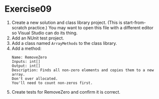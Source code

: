 # Exercise09

1. Create a new solution and class library project. (This is start-from-scratch practice.)
    You may want to open this file with a different editor so Visual Studio can do its thing.
2. Add an NUnit test project.
3. Add a class named `ArrayMethods` to the class library.
4. Add a method:
    ```
    Name: RemoveZero
    Inputs: int[]
    Output: int[]
    Description: Finds all non-zero elements and copies them to a new array. 
    Don't over allocated.
    You'll need to count non-zeros first.
    ```
5. Create tests for RemoveZero and confirm it is correct.
